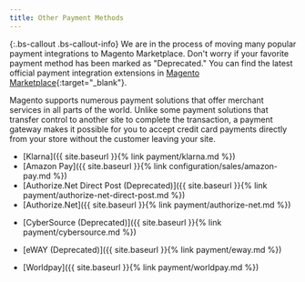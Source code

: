 ```yaml
---
title: Other Payment Methods
---
```


{:.bs-callout .bs-callout-info}
We are in the process of moving many popular payment integrations to Magento Marketplace. Don't worry if your favorite payment method has been marked as "Deprecated." You can find the latest official payment integration extensions in [Magento Marketplace](https://marketplace.magento.com/extensions/payments-security/payment-integration.html?_ga=2.80488020.2105547619.1564067043-238341041.1564067043#q=&idx=m2_cloud_prod_default_products&p=0&hFR%5Bcategories.level0%5D%5B0%5D=Extensions%20%2F%2F%2F%20Payments%20%26%20Security%20%2F%2F%2F%20Payment%20Integration&nR%5Bvisibility_catalog%5D%5B%3D%5D%5B0%5D=1){:target="_blank"}.

Magento supports numerous payment solutions that offer merchant services in all parts of the world. Unlike some payment solutions that transfer control to another site to complete the transaction, a payment gateway makes it possible for you to accept credit card payments directly from your store without the customer leaving your site.

- [Klarna]({{ site.baseurl }}{% link payment/klarna.md %})
- [Amazon Pay]({{ site.baseurl }}{% link configuration/sales/amazon-pay.md %})
- [Authorize.Net Direct Post (Deprecated)]({{ site.baseurl }}{% link payment/authorize-net-direct-post.md %})
- [Authorize.Net]({{ site.baseurl }}{% link payment/authorize-net.md %})
<!--{% if "Default.EE-B2B" contains site.edition %}-->
- [CyberSource (Deprecated)]({{ site.baseurl }}{% link payment/cybersource.md %})
<!--{% endif %}-->
<!--{% if "Default.EE-B2B" contains site.edition %}-->
- [eWAY (Deprecated)]({{ site.baseurl }}{% link payment/eway.md %})
<!--{% endif %}-->
<!--{% if "Default.EE-B2B" contains site.edition %}-->
- [Worldpay]({{ site.baseurl }}{% link payment/worldpay.md %})
<!--{% endif %}-->
